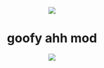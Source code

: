 <p align="center">
	<img src="./sprites/quandale.png"/>
</p>
<h1 align="center">goofy ahh mod</h1>
<p align="center">
	<img src="https://img.shields.io/badge/quality-ass-brown"/>
</p>
